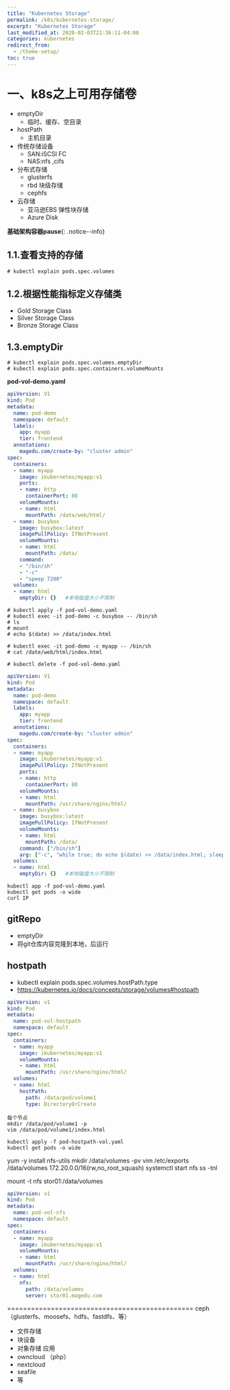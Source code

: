 ```yaml
---
title: "Kubernetes Storage"
permalink: /k8s/kubernetes-storage/
excerpt: "Kubernetes Storage"
last_modified_at: 2020-02-03T21:36:11-04:00
categories: kubernetes
redirect_from:
  - /theme-setup/
toc: true
---
```

<!--12课笔记-->

# 一、k8s之上可用存储卷
  - emptyDir
    - 临时、缓存、空目录
  - hostPath
    - 主机目录
  - 传统存储设备
    - SAN:iSCSI FC
    - NAS:nfs ,cifs 
  - 分布式存储
    - glusterfs
    - rbd 块级存储
    - cephfs
  - 云存储
    - 亚马逊EBS 弹性块存储
    - Azure Disk

**基础架构容器pause**{: .notice--info}

## 1.1.查看支持的存储
```
# kubectl explain pods.spec.volumes
```

## 1.2.根据性能指标定义存储类
- Gold Storage Class
- Silver Storage Class
- Bronze Storage Class
  
## 1.3.emptyDir

```
# kubectl explain pods.spec.volumes.emptyDir
# kubectl explain pods.spec.containers.volumeMounts
```

**pod-vol-demo.yaml**
```yaml
apiVersion: V1
kind: Pod
metadata:
  name: pod-demo
  namespace: default
  labels:
    app: myapp
    tier: frontend
  annotations:
    magedu.com/create-by: "cluster admin"
spec:
  containers:
  - name: myapp
    image: ikubernetes/myapp:v1
    ports:
    - name: http
      containerPort: 80
    volumeMounts:
    - name: html
      mountPath: /data/web/html/
  - name: busybox
    image: busybox:latest
    imagePullPolicy: IfNotPresent
    volumeMounts:
    - name: html
      mountPath: /data/
    command:
    - "/bin/sh"
    - "-c"
    - "speep 7200"
  volumes:
  - name: html
    emptyDir: {}   #本地磁盘大小不限制
```
```
# kubectl apply -f pod-vol-demo.yaml
# kubectl exec -it pod-demo -c busybox -- /bin/sh
# ls
# mount
# echo $(date) >> /data/index.html

# kubectl exec -it pod-demo -c myapp -- /bin/sh
# cat /date/web/html/index.html

# kubectl delete -f pod-vol-demo.yaml
```

```yaml
apiVersion: V1
kind: Pod
metadata:
  name: pod-demo
  namespace: default
  labels:
    app: myapp
    tier: frontend
  annotations:
    magedu.com/create-by: "cluster admin"
spec:
  containers:
  - name: myapp
    image: ikubernetes/myapp:v1
    imagePullPolicy: IfNotPresent
    ports:
    - name: http
      containerPort: 80
    volumeMounts:
    - name: html
      mountPath: /usr/share/nginx/html/
  - name: busybox
    image: busybox:latest
    imagePullPolicy: IfNotPresent
    volumeMounts:
    - name: html
      mountPath: /data/
    command: ["/bin/sh"]
    arg: ["-c", "while true; do echo $(date) >> /data/index.html; sleep 2; done"]
  volumes:
  - name: html
    emptyDir: {}   #本地磁盘大小不限制
```
```
kubectl app -f pod-vol-demo.yaml
kubectl get pods -o wide
curl IP
```

## gitRepo
  - emptyDir
  - 将git仓库内容克隆到本地，后运行
## hostpath
  - kubectl explain pods.spec.volumes.hostPath.type
  - https://kubernetes.io/docs/concepts/storage/volumes#hostpath

```yaml
apiVersion: v1
kind: Pod
metadata:
  name: pod-vol-hostpath
  namespace: default
spec:
  containers:
  - name: myapp
    image: ikubernetes/myapp:v1
    volumeMounts:
    - name: html
      mountPath: /usr/share/nginx/html/
  volumes:
  - name: html
    hostPath:
      path: /data/pod/volume1
      type: DirectoryOrCreate
```
```
每个节点
mkdir /data/pod/volume1 -p
vim /data/pod/volume1/index.html

kubectl apply -f pod-hostpath-vol.yaml
kubectl get pods -o wide
```

yum -y install nfs-utils
mkdir /data/volumes -pv
vim /etc/exports
/data/volumes 172.20.0.0/16(rw,no_root_squash)
systemctl start nfs
ss -tnl 

mount -t nfs stor01:/data/volumes

```yaml
apiVersion: v1
kind: Pod
metadata:
  name: pod-vol-nfs
  namespace: default
spec:
  containers:
  - name: myapp
    image: ikubernetes/myapp:v1
    volumeMounts:
    - name: html
      mountPath: /usr/share/nginx/html/
  volumes:
  - name: html
    nfs:
      path: /data/volumes
      server: stor01.magedu.com
```








===============================================
ceph  （glusterfs、moosefs、hdfs、fastdfs、等）
  - 文件存储
  - 块设备
  - 对象存储
应用
  - owncloud （php）
  - nextcloud
  - seafile
  - 等
